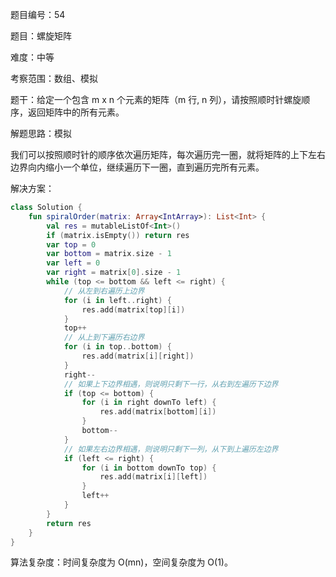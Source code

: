 题目编号：54

题目：螺旋矩阵

难度：中等

考察范围：数组、模拟

题干：给定一个包含 m x n 个元素的矩阵（m 行, n 列），请按照顺时针螺旋顺序，返回矩阵中的所有元素。

解题思路：模拟

我们可以按照顺时针的顺序依次遍历矩阵，每次遍历完一圈，就将矩阵的上下左右边界向内缩小一个单位，继续遍历下一圈，直到遍历完所有元素。

解决方案：

```kotlin
class Solution {
    fun spiralOrder(matrix: Array<IntArray>): List<Int> {
        val res = mutableListOf<Int>()
        if (matrix.isEmpty()) return res
        var top = 0
        var bottom = matrix.size - 1
        var left = 0
        var right = matrix[0].size - 1
        while (top <= bottom && left <= right) {
            // 从左到右遍历上边界
            for (i in left..right) {
                res.add(matrix[top][i])
            }
            top++
            // 从上到下遍历右边界
            for (i in top..bottom) {
                res.add(matrix[i][right])
            }
            right--
            // 如果上下边界相遇，则说明只剩下一行，从右到左遍历下边界
            if (top <= bottom) {
                for (i in right downTo left) {
                    res.add(matrix[bottom][i])
                }
                bottom--
            }
            // 如果左右边界相遇，则说明只剩下一列，从下到上遍历左边界
            if (left <= right) {
                for (i in bottom downTo top) {
                    res.add(matrix[i][left])
                }
                left++
            }
        }
        return res
    }
}
```

算法复杂度：时间复杂度为 O(mn)，空间复杂度为 O(1)。